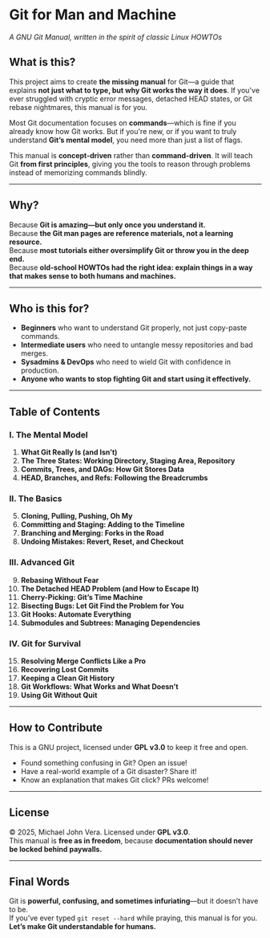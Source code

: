 # Git for Man and Machine
*A GNU Git Manual, written in the spirit of classic Linux HOWTOs*

## What is this?
This project aims to create **the missing manual** for Git—a guide that explains **not just what to type, but why Git works the way it does**. If you've ever struggled with cryptic error messages, detached HEAD states, or Git rebase nightmares, this manual is for you.

Most Git documentation focuses on **commands**—which is fine if you already know how Git works. But if you're new, or if you want to truly understand **Git’s mental model**, you need more than just a list of flags.  

This manual is **concept-driven** rather than **command-driven**. It will teach Git **from first principles**, giving you the tools to reason through problems instead of memorizing commands blindly.

---

## Why?
Because **Git is amazing—but only once you understand it.**  
Because **the Git man pages are reference materials, not a learning resource.**  
Because **most tutorials either oversimplify Git or throw you in the deep end.**  
Because **old-school HOWTOs had the right idea: explain things in a way that makes sense to both humans and machines.**

---

## Who is this for?
- **Beginners** who want to understand Git properly, not just copy-paste commands.  
- **Intermediate users** who need to untangle messy repositories and bad merges.  
- **Sysadmins & DevOps** who need to wield Git with confidence in production.  
- **Anyone who wants to stop fighting Git and start using it effectively.**  

---

## Table of Contents

### I. The Mental Model
1. **What Git Really Is (and Isn’t)**
2. **The Three States: Working Directory, Staging Area, Repository**
3. **Commits, Trees, and DAGs: How Git Stores Data**
4. **HEAD, Branches, and Refs: Following the Breadcrumbs**

### II. The Basics
5. **Cloning, Pulling, Pushing, Oh My**
6. **Committing and Staging: Adding to the Timeline**
7. **Branching and Merging: Forks in the Road**
8. **Undoing Mistakes: Revert, Reset, and Checkout**

### III. Advanced Git
9. **Rebasing Without Fear**
10. **The Detached HEAD Problem (and How to Escape It)**
11. **Cherry-Picking: Git’s Time Machine**
12. **Bisecting Bugs: Let Git Find the Problem for You**
13. **Git Hooks: Automate Everything**
14. **Submodules and Subtrees: Managing Dependencies**

### IV. Git for Survival
15. **Resolving Merge Conflicts Like a Pro**
16. **Recovering Lost Commits**
17. **Keeping a Clean Git History**
18. **Git Workflows: What Works and What Doesn’t**
19. **Using Git Without Quit**

---

## How to Contribute
This is a GNU project, licensed under **GPL v3.0** to keep it free and open.  

- Found something confusing in Git? Open an issue!  
- Have a real-world example of a Git disaster? Share it!  
- Know an explanation that makes Git click? PRs welcome!  

---

## License
© 2025, Michael John Vera. Licensed under **GPL v3.0**.  
This manual is **free as in freedom**, because **documentation should never be locked behind paywalls.**  

---

## Final Words
Git is **powerful, confusing, and sometimes infuriating**—but it doesn’t have to be.  
If you’ve ever typed `git reset --hard` while praying, this manual is for you.  
**Let’s make Git understandable for humans.**  
